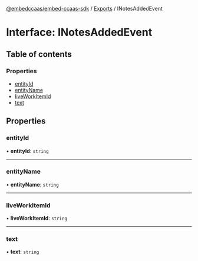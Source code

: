 [@embedccaas/embed-ccaas-sdk](../README.md) / [Exports](../modules.md) / INotesAddedEvent

# Interface: INotesAddedEvent

## Table of contents

### Properties

-   [entityId](INotesAddedEvent.md#entityid)
-   [entityName](INotesAddedEvent.md#entityname)
-   [liveWorkItemId](INotesAddedEvent.md#liveworkitemid)
-   [text](INotesAddedEvent.md#text)

## Properties

### entityId

• **entityId**: `string`


---

### entityName

• **entityName**: `string`


---

### liveWorkItemId

• **liveWorkItemId**: `string`


---

### text

• **text**: `string`

